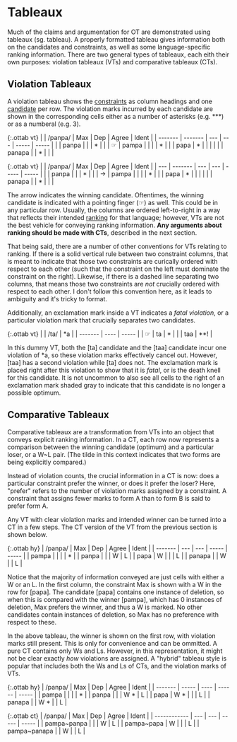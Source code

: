 # Tableaux


Much of the claims and argumentation for OT are demonstrated using tableaux (sg. tableau). A properly formatted tableau gives information both on the candidates and constraints, as well as some language-specific ranking information. There are two general types of tableaux, each eith their own purposes: violation tableaux (VTs) and comparative tableaux (CTs). 

## Violation Tableaux

A violation tableau shows the [constraints](constraints.md) as column headings and one [candidate](candidates.md) per row. The violation marks incurred by each candidate are shown in the corresponding cells either as a number of asterisks (e.g. ***) or as a numberal (e.g. 3). 

{:.ottab vt}
|         | /panpa/ | Max | Dep | Agree | Ident |
| ------- | ------- | --- | --- | ----- | ----- |
|         | panpa   |     |     | *     |       |
| &#9758; | pampa   |     |     |       | *     |
|         | papa    | *   |     |       |       |
|         | panapa  |     | *   |       |       |

{:.ottab vt}
|     | /panpa/ | Max | Dep | Agree | Ident |
| --- | ------- | --- | --- | ----- | ----- |
|     | panpa   |     |     | *     |       |
| →   | pampa   |     |     |       | *     |
|     | papa    | *   |     |       |       |
|     | panapa  |     | *   |       |       |


The arrow indicates the winning candidate. Oftentimes, the winning candidate is indicated with a pointing finger (&#9758;) as well. This could be in any particular row. Usually, the columns are ordered left-to-right in a way that reflects their intended [ranking](rankings.md) for that language; however, VTs are not the best vehicle for conveying ranking information. **Any arguments about ranking should be made with CTs**, described in the next section. 

That being said, there are a number of other conventions for VTs relating to ranking. If there is a solid vertical rule between two constraint columns, that is meant to indicate that those two constraints are curically ordered with respect to each other (such that the constraint on the left must dominate the constraint on the right). Likewise, if there is a dashed line separating two columns, that means those two constraints are *not* crucially ordered with respect to each other. I don't follow this convention here, as it leads to ambiguity and it's tricky to format.

Additionally, an exclamation mark inside a VT indicates a *fatal violation*, or a particular violation mark that crucially separates two candidates. 

{:.ottab vt}
|         | /ta/ | *a    |
| ------- | ---- | ----- |
| &#9758; | ta   | \*    |
|         | taa  | \*\*! |


In this dummy VT, both the [ta] candidate and the [taa] candidate incur one violation of \*a, so these violation marks effectively cancel out. However, [taa] has a second violation while [ta] does not. The exclamation mark is placed right after this violation to show that it is *fatal*, or is the death knell for this candidate. It is not uncommon to also see all cells to the right of an exclamation mark shaded gray to indicate that this candidate is no longer a possible optimum.

## Comparative Tableaux

Comparative tableaux are a transformation from VTs into an object that conveys explicit ranking information. In a CT, each row now represents a comparison between the winning candidate (optimum) and a particular loser, or a W~L pair. (The tilde in this context indicates that two forms are being explicitly compared.)

Instead of violation counts, the crucial information in a CT is now: does a particular constraint prefer the winner, or does it prefer the loser? Here, "prefer" refers to the number of violation marks assigned by a constraint. A constraint that assigns fewer marks to form A than to form B is said to prefer form A. 

Any VT with clear violation marks and intended winner can be turned into a CT in a few steps. The CT version of the VT from the previous section is shown below.

{:.ottab hy}
| /panpa/ | Max | Dep | Agree | Ident |
| ------- | --- | --- | ----- | ----- |
| pampa   |     |     |       | *     |
| panpa   |     |     | W     | L     |
| papa    | W   |     |       | L     |
| panapa  |     | W   |       | L     |


Notice that the majority of information conveyed are just cells with either a W or an L. In the first column, the constraint Max is shown with a W in the row for [papa]. The candidate [papa] contains one instance of deletion, so when this is compared with the winner [pampa], which has 0 instances of deletion, Max prefers the winner, and thus a W is marked. No other candidates contain instances of deletion, so Max has no preference with respect to these. 

In the above tableau, the winner is shown on the first row, with violation marks still present. This is only for convenience and can be ommitted. A pure CT contains only Ws and Ls. However, in this representation, it might not be clear exactly *how* violations are assigned. A "hybrid" tableau style is popular that includes both the Ws and Ls of CTs, and the violation marks of VTs.

{:.ottab hy}
| /panpa/ | Max   | Dep  | Agree  | Ident |
| ------- | ----- | ---- | ------ | ----- |
| pampa   |       |      |        | \*    |
| panpa   |       |      | W   \* | L     |
| papa    | W  \* |      |        | L     |
| panapa  |       | W \* |        | L     |

{:.ottab ct}
| /panpa/      | Max | Dep | Agree | Ident |
| ------------ | --- | --- | ----- | ----- |
| pampa~panpa  |     |     | W     | L     |
| pampa~papa   | W   |     |       | L     |
| pampa~panapa |     | W   |       | L     |